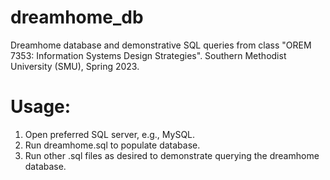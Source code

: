 # dreamhome_db
Dreamhome database and demonstrative SQL queries from class "OREM 7353: Information Systems Design Strategies". Southern Methodist University (SMU), Spring 2023.

# Usage:
1. Open preferred SQL server, e.g., MySQL.
2. Run dreamhome.sql to populate database.
3. Run other .sql files as desired to demonstrate querying the dreamhome database.
